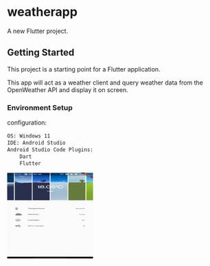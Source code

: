 # weatherapp

A new Flutter project.

## Getting Started

This project is a starting point for a Flutter application.

This app will act as a weather client and query weather data from the OpenWeather API and display it on screen.


### Environment Setup
configuration:

    OS: Windows 11
    IDE: Android Studio 
    Android Studio Code Plugins:
        Dart
        Flutter
  <a href="url"><img src="https://github.com/shruti110/weather-app/blob/main/1.jpg?raw=true" align="left" height="200" width="200" ></a>
